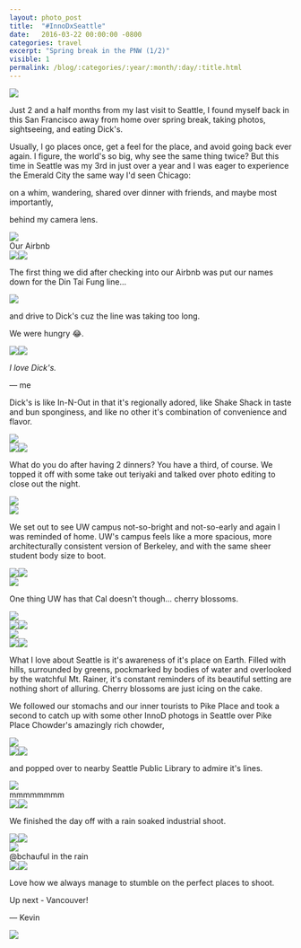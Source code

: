 ```yaml
---
layout: photo_post
title:  "#InnoDxSeattle"
date:   2016-03-22 00:00:00 -0800
categories: travel
excerpt: "Spring break in the PNW (1/2)"
visible: 1
permalink: /blog/:categories/:year/:month/:day/:title.html
---
```


<div class='img fullbleed'><img src="/i/blog/seattle/DSC00098.jpg"/></div>

Just 2 and a half months from my last visit to Seattle, I found myself back in this San Francisco away from home over spring break, taking photos, sightseeing, and eating Dick's.

Usually, I go places once, get a feel for the place, and avoid going back ever again. I figure, the world's so big, why see the same thing twice? But this time in Seattle was my 3rd in just over a year and I was eager to experience the Emerald City the same way I'd seen Chicago:

on a whim, wandering, shared over dinner with friends, and maybe most importantly,

behind my camera lens.

<div class='fullbleed push'>
  <div class='img-grid grid-layout1'>
    <div class='img-container'>
      <img src='/i/blog/seattle/DSC00117.jpg'>
      <div class='img-caption'>Our Airbnb</div>
    </div>
    <div class='grid-layout1-2'>
      <img src='/i/blog/seattle/DSC00177.jpg'><img src='/i/blog/seattle/DSC00173.jpg'>
    </div>
  </div>
</div>

The first thing we did after checking into our Airbnb was put our names down for the Din Tai Fung line...

<div class='fullbleed push'>
  <div class='img-grid grid-layout1'>
    <div class='img-container'>
      <img src='/i/blog/seattle/DSC00161.jpg'>
    </div>
  </div>
</div>

and drive to Dick's cuz the line was taking too long.

We were hungry 😂.

<div class='fullbleed push'>
  <div class='img-grid grid-layout1'>
    <div class='grid-layout1-2'>
      <img src='/i/blog/seattle/DSC00142.jpg'><img src='/i/blog/seattle/DSC00143.jpg'>
    </div>
  </div>
</div>

<p class='pullquote'><i>I love Dick's.</i></p>

&mdash; me

Dick's is like In-N-Out in that it's regionally adored, like Shake Shack in taste and bun sponginess, and like no other it's combination of convenience and flavor.

<div class='fullbleed push'>
  <div class='img-grid grid-layout1'>
    <div class='img-container'>
      <img src='/i/blog/seattle/DSC00152.jpg'>
    </div>
    <div class='grid-layout1-2'>
      <img src='/i/blog/seattle/DSC00160.jpg'><img src='/i/blog/seattle/DSC00154.jpg'>
    </div>
  </div>
</div>

What do you do after having 2 dinners? You have a third, of course. We topped it off with some take out teriyaki and talked over photo editing to close out the night.

<div class='fullbleed push'>
  <div class='img-grid grid-layout1'>
    <div class='img-container'>
      <img src='/i/blog/seattle/DSC00180.jpg'>
    </div>
  </div>
</div>

<div class='img fullbleed push'><img src="/i/blog/seattle/DSC00414.jpg"/></div>

We set out to see UW campus not-so-bright and not-so-early and again I was reminded of home. UW's campus feels like a more spacious, more architecturally consistent version of Berkeley, and with the same sheer student body size to boot.

<div class='fullbleed push'>
  <div class='img-grid grid-layout1'>
    <div class='grid-layout1-2'>
      <img src='/i/blog/seattle/DSC00204.jpg'><img src='/i/blog/seattle/DSC00214.jpg'>
    </div>
    <div class='img-container'>
      <img src='/i/blog/seattle/DSC00226.jpg'>
    </div>
  </div>
</div>

One thing UW has that Cal doesn't though... cherry blossoms.

<div class='fullbleed push'>
  <div class='img-grid grid-layout1'>
    <div class='img-container'>
      <img src='/i/blog/seattle/DSC00261.jpg'>
    </div>
    <div class='grid-layout1-2'>
      <img src='/i/blog/seattle/DSC00255.jpg'><img src='/i/blog/seattle/DSC00287.jpg'>
    </div>
    <div class='img-container'>
      <img src='/i/blog/seattle/DSC00369.jpg'>
    </div>
    <div class='grid-layout1-2'>
      <img src='/i/blog/seattle/DSC00446.jpg'><img src='/i/blog/seattle/DSC00305.jpg'>
    </div>
  </div>
</div>

What I love about Seattle is it's awareness of it's place on Earth. Filled with hills, surrounded by greens, pockmarked by bodies of water and overlooked by the watchful Mt. Rainer, it's constant reminders of its beautiful setting are nothing short of alluring. Cherry blossoms are just icing on the cake.

We followed our stomachs and our inner tourists to Pike Place and took a second to catch up with some other InnoD photogs in Seattle over Pike Place Chowder's amazingly rich chowder,

<div class='fullbleed push'>
  <div class='img-grid grid-layout1'>
    <div class='img-container'>
      <img src='/i/blog/seattle/DSC00529.jpg'>
    </div>
    <div class='grid-layout1-2'>
      <img src='/i/blog/seattle/DSC00510.jpg'><img src='/i/blog/seattle/DSC00515.jpg'>
    </div>
  </div>
</div>

and popped over to nearby Seattle Public Library to admire it's lines.

<div class='fullbleed push'>
  <div class='img-grid grid-layout1'>
    <div class='img-container'>
      <img src='/i/blog/seattle/DSC00553.jpg'>
      <div class='img-caption'>mmmmmmmm</div>
    </div>
    <div class='grid-layout1-2'>
      <img src='/i/blog/seattle/DSC00544.jpg'><img src='/i/blog/seattle/DSC00558.jpg'>
    </div>
  </div>
</div>

We finished the day off with a rain soaked industrial shoot.

<div class='fullbleed push'>
  <div class='img-grid grid-layout1'>
    <div class='grid-layout1-2'>
      <img src='/i/blog/seattle/DSC00623.jpg'><img src='/i/blog/seattle/DSC00666.jpg'>
    </div>
    <div class='img-container'>
      <img src='/i/blog/seattle/DSC00604.jpg'>
      <div class='img-caption'>@bchauful in the rain</div>
    </div>
    <div class='grid-layout1-2'>
      <img src='/i/blog/seattle/DSC00573.jpg'><img src='/i/blog/seattle/DSC00683.jpg'>
    </div>
  </div>
</div>

Love how we always manage to stumble on the perfect places to shoot.

Up next - Vancouver!

&mdash; Kevin

<div class='img fullbleed bottom'><img src="/i/blog/vancity/DSC00766.jpg"/></div>
